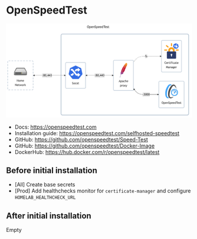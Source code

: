 # OpenSpeedTest

![diagram](../../docs/diagrams/out/apps/openspeedtest.png)

- Docs: <https://openspeedtest.com>
- Installation guide: <https://openspeedtest.com/selfhosted-speedtest>
- GitHub: <https://github.com/openspeedtest/Speed-Test>
- GitHub: <https://github.com/openspeedtest/Docker-Image>
- DockerHub: <https://hub.docker.com/r/openspeedtest/latest>

## Before initial installation

- \[All\] Create base secrets
- \[Prod\] Add healthchecks monitor for `certificate-manager` and configure `HOMELAB_HEALTHCHECK_URL`

## After initial installation

Empty
